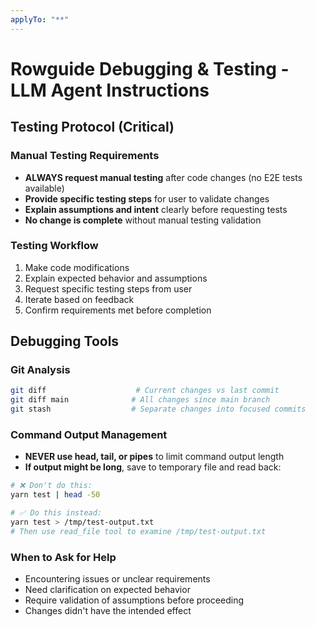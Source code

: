 ```yaml
---
applyTo: "**"
---
```


# Rowguide Debugging & Testing - LLM Agent Instructions

## Testing Protocol (Critical)

### Manual Testing Requirements
- **ALWAYS request manual testing** after code changes (no E2E tests available)
- **Provide specific testing steps** for user to validate changes
- **Explain assumptions and intent** clearly before requesting tests
- **No change is complete** without manual testing validation

### Testing Workflow
1. Make code modifications
2. Explain expected behavior and assumptions
3. Request specific testing steps from user
4. Iterate based on feedback
5. Confirm requirements met before completion

## Debugging Tools

### Git Analysis
```bash
git diff                    # Current changes vs last commit
git diff main              # All changes since main branch
git stash                  # Separate changes into focused commits
```

### Command Output Management
- **NEVER use head, tail, or pipes** to limit command output length
- **If output might be long**, save to temporary file and read back:
```bash
# ❌ Don't do this:
yarn test | head -50

# ✅ Do this instead:
yarn test > /tmp/test-output.txt
# Then use read_file tool to examine /tmp/test-output.txt
```

### When to Ask for Help
- Encountering issues or unclear requirements
- Need clarification on expected behavior
- Require validation of assumptions before proceeding
- Changes didn't have the intended effect